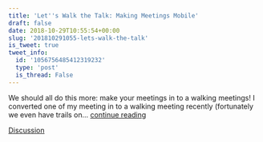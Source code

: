 ```yaml
---
title: 'Let''s Walk the Talk: Making Meetings Mobile'
draft: false
date: 2018-10-29T10:55:54+00:00
slug: '201810291055-lets-walk-the-talk'
is_tweet: true
tweet_info:
  id: '1056756485412319232'
  type: 'post'
  is_thread: False
---
```




We should all do this more: make your meetings in to a walking meetings! I converted one of my meeting in to a walking meeting recently (fortunately we even have trails on... [continue reading](urls[0])

[Discussion](https://x.com/sytelus/status/1056756485412319232)
